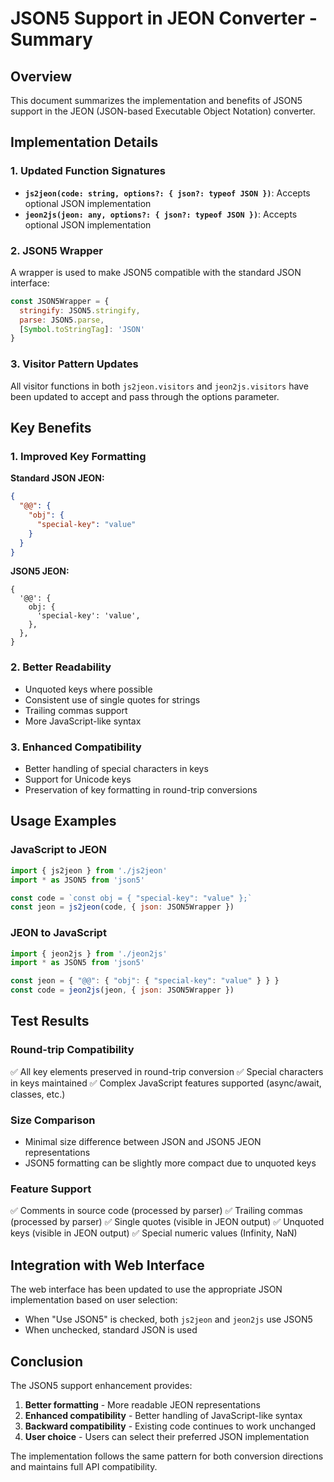 # JSON5 Support in JEON Converter - Summary

## Overview
This document summarizes the implementation and benefits of JSON5 support in the JEON (JSON-based Executable Object Notation) converter.

## Implementation Details

### 1. Updated Function Signatures
- **`js2jeon(code: string, options?: { json?: typeof JSON })`**: Accepts optional JSON implementation
- **`jeon2js(jeon: any, options?: { json?: typeof JSON })`**: Accepts optional JSON implementation

### 2. JSON5 Wrapper
A wrapper is used to make JSON5 compatible with the standard JSON interface:
```javascript
const JSON5Wrapper = {
  stringify: JSON5.stringify,
  parse: JSON5.parse,
  [Symbol.toStringTag]: 'JSON'
}
```

### 3. Visitor Pattern Updates
All visitor functions in both `js2jeon.visitors` and `jeon2js.visitors` have been updated to accept and pass through the options parameter.

## Key Benefits

### 1. Improved Key Formatting
**Standard JSON JEON:**
```json
{
  "@@": {
    "obj": {
      "special-key": "value"
    }
  }
}
```

**JSON5 JEON:**
```json5
{
  '@@': {
    obj: {
      'special-key': 'value',
    },
  },
}
```

### 2. Better Readability
- Unquoted keys where possible
- Consistent use of single quotes for strings
- Trailing commas support
- More JavaScript-like syntax

### 3. Enhanced Compatibility
- Better handling of special characters in keys
- Support for Unicode keys
- Preservation of key formatting in round-trip conversions

## Usage Examples

### JavaScript to JEON
```javascript
import { js2jeon } from './js2jeon'
import * as JSON5 from 'json5'

const code = `const obj = { "special-key": "value" };`
const jeon = js2jeon(code, { json: JSON5Wrapper })
```

### JEON to JavaScript
```javascript
import { jeon2js } from './jeon2js'
import * as JSON5 from 'json5'

const jeon = { "@@": { "obj": { "special-key": "value" } } }
const code = jeon2js(jeon, { json: JSON5Wrapper })
```

## Test Results

### Round-trip Compatibility
✅ All key elements preserved in round-trip conversion
✅ Special characters in keys maintained
✅ Complex JavaScript features supported (async/await, classes, etc.)

### Size Comparison
- Minimal size difference between JSON and JSON5 JEON representations
- JSON5 formatting can be slightly more compact due to unquoted keys

### Feature Support
✅ Comments in source code (processed by parser)
✅ Trailing commas (processed by parser)
✅ Single quotes (visible in JEON output)
✅ Unquoted keys (visible in JEON output)
✅ Special numeric values (Infinity, NaN)

## Integration with Web Interface
The web interface has been updated to use the appropriate JSON implementation based on user selection:
- When "Use JSON5" is checked, both `js2jeon` and `jeon2js` use JSON5
- When unchecked, standard JSON is used

## Conclusion
The JSON5 support enhancement provides:
1. **Better formatting** - More readable JEON representations
2. **Enhanced compatibility** - Better handling of JavaScript-like syntax
3. **Backward compatibility** - Existing code continues to work unchanged
4. **User choice** - Users can select their preferred JSON implementation

The implementation follows the same pattern for both conversion directions and maintains full API compatibility.